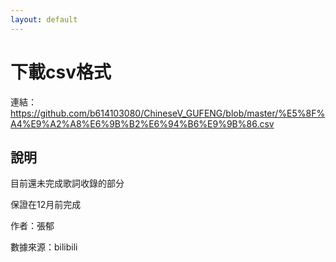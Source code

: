 ```yaml
---
layout: default
---
```


# [](#header-1)下載csv格式

連結：https://github.com/b614103080/ChineseV_GUFENG/blob/master/%E5%8F%A4%E9%A2%A8%E6%9B%B2%E6%94%B6%E9%9B%86.csv

## [](#header-2)說明

目前還未完成歌詞收錄的部分

保證在12月前完成

作者：張郁

數據來源：bilibili
